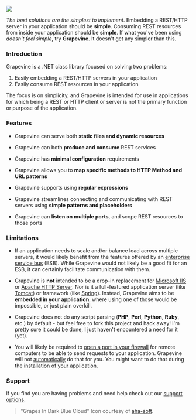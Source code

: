 ![](https://raw.githubusercontent.com/sukona/Grapevine/master/img/grapevine.png)

*The best solutions are the simplest to implement*. Embedding a REST/HTTP server in your application should be **simple**. Consuming REST resources from inside your application should be **simple**. If what you've been using *doesn't feel simple*, try **Grapevine**. It doesn't get any simpler than this.

### Introduction ###

Grapevine is a .NET class library focused on solving two problems:

1. Easily embedding a REST/HTTP servers in your application
2. Easily consume REST resources in your application

The focus is on simplicity, and Grapevine is intended for use in applications for which being a REST or HTTP client or server is not the primary function or purpose of the application.

### Features ###

- Grapevine can serve both **static files and dynamic resources**

- Grapevine can both **produce and consume** REST services

- Grapevine has **minimal configuration** requirements

- Grapevine allows you to **map specific methods to HTTP Method and URL patterns**

- Grapevine supports using **regular expressions**

- Grapevine streamlines connecting and communicating with REST servers using **simple patterns and placeholders**

- Grapevine can **listen on multiple ports**, and scope REST resources to those ports

### Limitations ###

- If an application needs to scale and/or balance load across multiple servers, it would likely benefit from the features offered by an [enterprise service bus](http://en.wikipedia.org/wiki/Enterprise_service_bus) (ESB). While Grapevine would not likely be a good fit for an ESB, it can certainly facilitate communication with them.

- Grapevine is **not** intended to be a drop-in replacement for [Microsoft IIS](http://www.iis.net/) or [Apache HTTP Server](http://httpd.apache.org/). Nor is it a full-featured application server (like [Tomcat](http://en.wikipedia.org/wiki/Apache_Tomcat)) or framework (like [Spring](http://en.wikipedia.org/wiki/Spring_Framework)). Instead, Grapevine aims to be **embedded in your application**, where using one of those would be impossible, or just plain overkill.

- Grapevine does not do any script parsing (**PHP**, **Perl**, **Python**, **Ruby**, etc.) by default - but feel free to fork this project and hack away! I'm pretty sure it could be done, I just haven't encountered a need for it (yet).

- You will likely be required to [open a port in your firewall](http://www.lmgtfy.com/?q=how+to+open+a+port+on+windows) for remote computers to be able to send requests to your application. Grapevine will not [automatically](http://msdn.microsoft.com/en-us/library/aa366418%28VS.85%29.aspx) do that for you.  You might want to do that during the [installation of your application](http://www.codeproject.com/Articles/14906/Open-Windows-Firewall-During-Installation).

### Support ###

If you find you are having problems and need help check out our [support options](https://github.com/sukona/Grapevine/blob/master/SUPPORT.md).

> "Grapes In Dark Blue Cloud" Icon courtesy of [aha-soft](http://www.aha-soft.com/free-icons/free-dark-blue-cloud-icons/).
